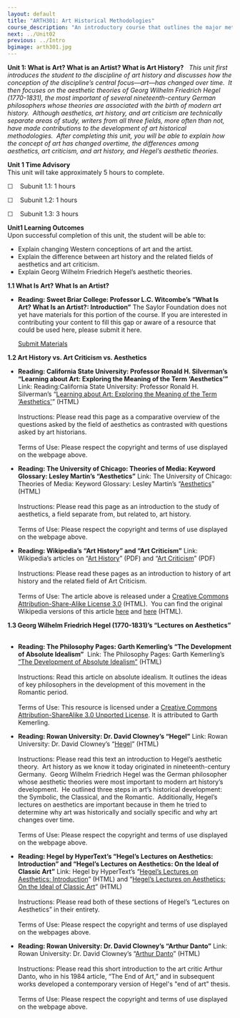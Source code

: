 ```yaml
---
layout: default
title: "ARTH301: Art Historical Methodologies"
course_description: "An introductory course that outlines the major methodologies used by art historians and traces the major methodological developments within the discipline from the late nineteenth century through the late twentieth century."
next: ../Unit02
previous: ../Intro
bgimage: arth301.jpg
---
```

**Unit 1: What is Art? What is an Artist? What is Art History?** <span
id="1"></span> 
*This unit first introduces the student to the discipline of art history
and discusses how the conception of the discipline’s central
focus—art—has changed over time.  It then focuses on the aesthetic
theories of Georg Wilhelm Friedrich Hegel (1770-1831), the most
important of several nineteenth-century German philosophers whose
theories are associated with the birth of modern art history.  Although
aesthetics, art history, and art criticism are technically separate
areas of study, writers from all three fields, more often than not, have
made contributions to the development of art historical methodologies. 
After completing this unit, you will be able to explain how the concept
of art has changed overtime, the differences among aesthetics, art
criticism, and art history, and Hegel’s aesthetic theories.*

**Unit 1 Time Advisory**  
This unit will take approximately 5 hours to complete.

☐    Subunit 1.1: 1 hours

☐    Subunit 1.2: 1 hours

☐    Subunit 1.3: 3 hours

**Unit1 Learning Outcomes**  
Upon successful completion of this unit, the student will be able to:

-   Explain changing Western conceptions of art and the artist.
-   Explain the difference between art history and the related fields of
    aesthetics and art criticism.
-   Explain Georg Wilhelm Friedrich Hegel’s aesthetic theories.

**1.1 What Is Art? What Is an Artist?** <span id="1.1"></span> 
-   **Reading: Sweet Briar College: Professor L.C. Witcombe’s “What Is
    Art? What Is an Artist?: Introduction”**
    The Saylor Foundation does not yet have materials for this portion
    of the course. If you are interested in contributing your content to
    fill this gap or aware of a resource that could be used here, please
    submit it here.

    [Submit Materials](/contribute/)

**1.2 Art History vs. Art Criticism vs. Aesthetics** <span
id="1.2"></span> 
-   **Reading: California State University: Professor Ronald H.
    Silverman’s “Learning about Art: Exploring the Meaning of the Term
    ‘Aesthetics’”**
    Link: Reading:California State University: Professor Ronald H.
    Silverman’s “[Learning about Art: Exploring the Meaning of the Term
    ‘Aesthetics'](http://instructional1.calstatela.edu/laa/aesthetics_1.html)”
    (HTML)  
        
     Instructions: Please read this page as a comparative overview of
    the questions asked by the field of aesthetics as contrasted with
    questions asked by art historians.  
        
     Terms of Use: Please respect the copyright and terms of use
    displayed on the webpage above.

-   **Reading: The University of Chicago: Theories of Media: Keyword
    Glossary: Lesley Martin’s “Aesthetics”**
    Link: The University of Chicago: Theories of Media: Keyword
    Glossary: Lesley Martin’s
    “[Aesthetics](http://csmt.uchicago.edu/glossary2004/aesthetics.htm)”
    (HTML)  
        
     Instructions: Please read this page as an introduction to the study
    of aesthetics, a field separate from, but related to, art history.  
        
     Terms of Use: Please respect the copyright and terms of use
    displayed on the webpage above.

-   **Reading: Wikipedia’s “Art History” and “Art Criticism”**
    Link: Wikipedia’s articles on “[Art
    History](https://resources.saylor.org/archived/wp-content/uploads/2011/03/Wikipedias-Art-History.pdf)”
    (PDF) and “[Art
    Criticism](https://resources.saylor.org/archived/wp-content/uploads/2011/03/Wikipedias-Art-Criticism.pdf)”
    (PDF)  
        
     Instructions: Please read these pages as an introduction to history
    of art history and the related field of Art Criticism.  
        
     Terms of Use: The article above is released under a [Creative
    Commons Attribution-Share-Alike License
    3.0](http://creativecommons.org/licenses/by-sa/3.0/) (HTML).  You
    can find the original Wikipedia versions of this article
    [here](http://en.wikipedia.org/wiki/Art_history) and
    [here](http://en.wikipedia.org/wiki/Art_criticism) (HTML).

**1.3 Georg Wilhelm Friedrich Hegel (1770-1831)’s “Lectures on
Aesthetics”** <span id="1.3"></span> 
-   **Reading: The Philosophy Pages: Garth Kemerling’s “The Development
    of Absolute Idealism”**
     Link: The Philosophy Pages: Garth Kemerling’s [“The Development of
    Absolute
    Idealism”](http://www.philosophypages.com/hy/5k.htm) (HTML)  
        
     Instructions: Read this article on absolute idealism. It outlines
    the ideas of key philosophers in the development of this movement in
    the Romantic period.  
        
     Terms of Use: This resource is licensed under a [Creative Commons
    Attribution-ShareAlike 3.0 Unported
    License](http://creativecommons.org/licenses/by-sa/3.0/). It is
    attributed to Garth Kemerling. 

-   **Reading: Rowan University: Dr. David Clowney’s “Hegel”**
    Link: Rowan University: Dr. David Clowney’s
    “[Hegel](http://www.rowan.edu/open/philosop/clowney/aesthetics/philos_artists_onart/hegel.htm#top)”
    (HTML)  
        
     Instructions: Please read this text an introduction to Hegel’s
    aesthetic theory.  Art history as we know it today originated in
    nineteenth-century Germany.  Georg Wilhelm Friedrich Hegel was the
    German philosopher whose aesthetic theories were most important to
    modern art history’s development.  He outlined three steps in art’s
    historical development: the Symbolic, the Classical, and the
    Romantic.  Additionally, Hegel’s lectures on aesthetics are
    important because in them he tried to determine why art was
    historically and socially specific and why art changes over time.  
        
     Terms of Use: Please respect the copyright and terms of use
    displayed on the webpage above.

-   **Reading: Hegel by HyperText’s “Hegel’s Lectures on Aesthetics:
    Introduction” and “Hegel’s Lectures on Aesthetics: On the Ideal of
    Classic Art”**
    Link: Hegel by HyperText’s “[Hegel’s Lectures on Aesthetics:
    Introduction](http://www.marxists.org/reference/archive/hegel/works/ae/intro.htm)”
    (HTML) and “[Hegel’s Lectures on Aesthetics: On the Ideal of Classic
    Art](http://www.marxists.org/reference/archive/hegel/works/ae/ch02.htm)”
    (HTML)  
        
     Instructions: Please read both of these sections of Hegel’s
    “Lectures on Aesthetics” in their entirety.  
        
     Terms of Use: Please respect the copyright and terms of use
    displayed on the webpages above.

-   **Reading: Rowan University: Dr. David Clowney’s “Arthur Danto”**
    Link: Rowan University: Dr. David Clowney’s “[Arthur
    Danto](http://www.rowan.edu/open/philosop/clowney/aesthetics/philos_artists_onart/danto.htm)”
    (HTML)  
        
     Instructions: Please read this short introduction to the art critic
    Arthur Danto, who in his 1984 article, “The End of Art,” and in
    subsequent works developed a contemporary version of Hegel's "end of
    art" thesis.  
        
     Terms of Use: Please respect the copyright and terms of use
    displayed on the webpage above.


